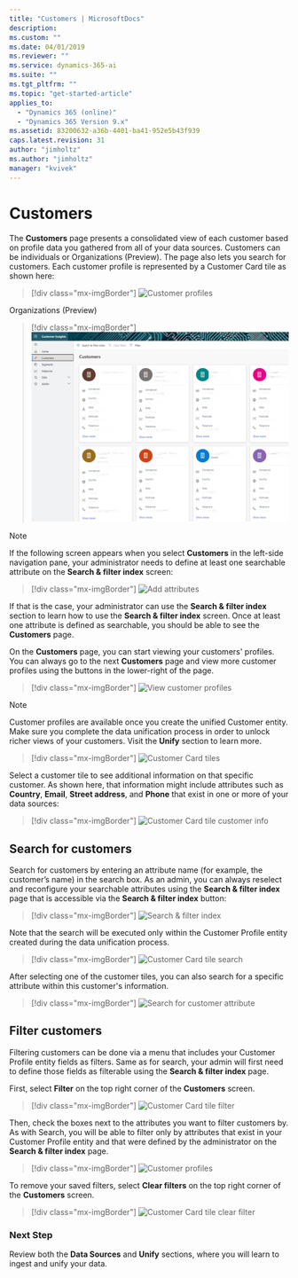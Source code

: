 ```yaml
---
title: "Customers | MicrosoftDocs"
description: 
ms.custom: ""
ms.date: 04/01/2019
ms.reviewer: ""
ms.service: dynamics-365-ai
ms.suite: ""
ms.tgt_pltfrm: ""
ms.topic: "get-started-article"
applies_to: 
  - "Dynamics 365 (online)"
  - "Dynamics 365 Version 9.x"
ms.assetid: 83200632-a36b-4401-ba41-952e5b43f939
caps.latest.revision: 31
author: "jimholtz"
ms.author: "jimholtz"
manager: "kvivek"
---
```

# Customers

The **Customers** page presents a consolidated view of each customer based on profile data you gathered from all of your data sources. Customers can be individuals or Organizations (Preview). The page also lets you search for customers. Each customer profile is represented by a Customer Card tile as shown here:

> [!div class="mx-imgBorder"] 
> ![Customer profiles](media/profiles-customers.png "Customer profiles B2C")

Organizations (Preview)
> [!div class="mx-imgBorder"] 
> ![Customer profiles](media/profile-customers-b2b.png "Customer profiles B2B")

> [!NOTE]
> If the following screen appears when you select **Customers** in the left-side navigation pane, your administrator needs to define at least one searchable attribute on the **Search & filter index** screen:

> [!div class="mx-imgBorder"] 
> ![Add attributes](media/add-attributes3.png "Add attributes")

If that is the case, your administrator can use the **Search & filter index** section to learn how to use the **Search & filter index** screen. Once at least one attribute is defined as searchable, you should be able to see the **Customers** page. 

On the **Customers** page, you can start viewing your customers' profiles. You can always go to the next **Customers** page and view more customer profiles using the buttons in the lower-right of the page.

> [!div class="mx-imgBorder"] 
> ![View customer profiles](media/profiles-customers2.png "View customer profiles")


> [!NOTE]
> Customer profiles are available once you create the unified Customer entity. Make sure you complete the data unification process in order to unlock richer views of your customers. Visit the **Unify** section to learn more. 

> [!div class="mx-imgBorder"] 
> ![Customer Card tiles](media/customer-card-tile.png "Customer Card tiles")

Select a customer tile to see additional information on that specific customer. As shown here, that information might include attributes such as **Country**, **Email**, **Street address**, and **Phone** that exist in one or more of your data sources:

> [!div class="mx-imgBorder"] 
> ![Customer Card tile customer info](media/customer-card-tile-customer-info.png "Customer Card tile customer info")

## Search for customers

Search for customers by entering an attribute name (for example, the customer’s name) in the search box. As an admin, you can always reselect and reconfigure your searchable attributes using the **Search & filter index** page that is accessible via the **Search & filter index** button:

> [!div class="mx-imgBorder"] 
> ![Search & filter index](media/search-filter-index.png "Search & filter index")

Note that the search will be executed only within the Customer Profile entity created during the data unification process.

> [!div class="mx-imgBorder"] 
> ![Customer Card tile search](media/customer-card-tile-search.png "Customer Card tile search")

After selecting one of the customer tiles, you can also search for a specific attribute within this customer's information.

> [!div class="mx-imgBorder"] 
> ![Search for customer attribute](media/customer-card-tile-search2.png "Search for customer attribute")

## Filter customers

Filtering customers can be done via a menu that includes your Customer Profile entity fields as filters. Same as for search, your admin will first need to define those fields as filterable using the **Search & filter index** page. 

First, select **Filter** on the top right corner of the **Customers** screen.

> [!div class="mx-imgBorder"] 
> ![Customer Card tile filter](media/customer-card-tile-filter.png "Customer Card tile filter")

Then, check the boxes next to the attributes you want to filter customers by. As with Search, you will be able to filter only by attributes that exist in your Customer Profile entity and that were defined by the administrator on the **Search & filter index** page.

> [!div class="mx-imgBorder"] 
> ![Customer profiles](media/profiles-customers3.png "Customer profiles")

To remove your saved filters, select **Clear filters** on the top right corner of the **Customers** screen.

> [!div class="mx-imgBorder"] 
> ![Customer Card tile clear filter](media/customer-card-tile-clear-filter.png "Customer Card tile clear filter")

### Next Step
Review both the **Data Sources** and **Unify** sections, where you will learn to ingest and unify your data.
